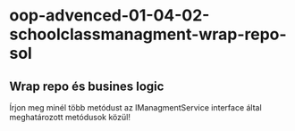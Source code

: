 # oop-advenced-01-04-02-schoolclassmanagment-wrap-repo-sol
## Wrap repo és busines logic


Írjon meg minél több metódust az IManagmentService interface által meghatározott metódusok közül!
